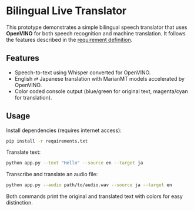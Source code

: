 # Bilingual Live Translator

This prototype demonstrates a simple bilingual speech translator that uses **OpenVINO**
for both speech recognition and machine translation.  It follows the features
described in the [requirement definition](Requirment_Definition.md).

## Features
- Speech-to-text using Whisper converted for OpenVINO.
- English ⇄ Japanese translation with MarianMT models accelerated by OpenVINO.
- Color coded console output (blue/green for original text, magenta/cyan for translation).

## Usage
Install dependencies (requires internet access):
```bash
pip install -r requirements.txt
```

Translate text:
```bash
python app.py --text "Hello" --source en --target ja
```

Transcribe and translate an audio file:
```bash
python app.py --audio path/to/audio.wav --source ja --target en
```

Both commands print the original and translated text with colors for easy distinction.
